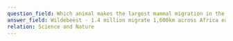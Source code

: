 ```yaml
---
question_field: Which animal makes the largest mammal migration in the world annually?
answer_field: Wildebeest - 1.4 million migrate 1,600km across Africa each year
relation: Science and Nature
---
```

